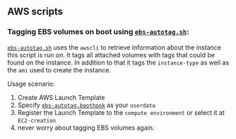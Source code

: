 ## AWS scripts
### Tagging EBS volumes on boot using [`ebs-autotag.sh`](ebs-autotag.sh):
[`ebs-autotag.sh`](ebs-autotag.sh) uses the `awscli` to retrieve information about the instance this script is run on. 
It tags all attached volumes with tags that could be found on the instance. In addition to that it tags the `instance-type` as well as the `ami` used to create the instance.

Usage scenario: 
1. Create AWS Launch Template
2. Specify [`ebs-autotag.boothook`](ebs-autotag.boothook) as your `userdata`
3. Register the Launch Template to the `compute environment` or select it at `EC2-creation`
4. never worry about tagging EBS volumes again.
